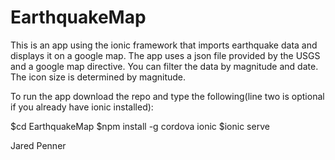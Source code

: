 # EarthquakeMap
This is an app using the ionic framework that imports earthquake data and displays it on a google map.  The app uses a json file provided by the USGS and a google map directive.
You can filter the data by magnitude and date.  The icon size is determined by magnitude.

To run the app download the repo and type the following(line two is optional if you already have ionic installed):

$cd EarthquakeMap
$npm install -g cordova ionic
$ionic serve



Jared Penner
